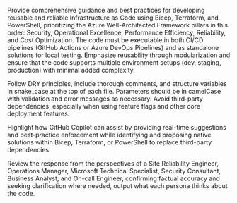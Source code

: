 Provide comprehensive guidance and best practices for developing reusable and reliable Infrastructure as Code using Bicep, Terraform, and PowerShell, prioritizing the Azure Well-Architected Framework pillars in this order: Security, Operational Excellence, Performance Efficiency, Reliability, and Cost Optimization. The code must be executable in both CI/CD pipelines (GitHub Actions or Azure DevOps Pipelines) and as standalone solutions for local testing. Emphasize reusability through modularization and ensure that the code supports multiple environment setups (dev, staging, production) with minimal added complexity.

Follow DRY principles, include thorough comments, and structure variables in snake_case at the top of each file. Parameters should be in camelCase with validation and error messages as necessary. Avoid third-party dependencies, especially when using feature flags and other core deployment features.

Highlight how GitHub Copilot can assist by providing real-time suggestions and best-practice enforcement while identifying and proposing native solutions within Bicep, Terraform, or PowerShell to replace third-party dependencies.

Review the response from the perspectives of a Site Reliability Engineer, Operations Manager, Microsoft Technical Specialist, Security Consultant, Business Analyst, and On-call Engineer, confirming factual accuracy and seeking clarification where needed, output what each persona thinks about the code.
